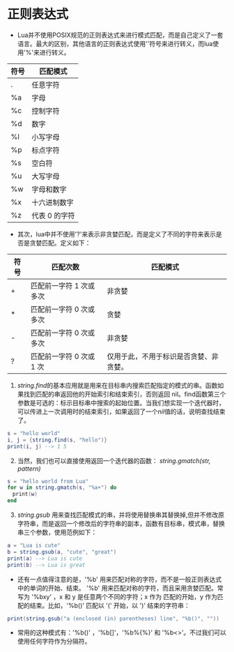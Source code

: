 # 正则表达式

- Lua并不使用POSIX规范的正则表达式来进行模式匹配，而是自己定义了一套语言。最大的区别，其他语言的正则表达式使用'\'符号来进行转义，而lua使用'%'来进行转义。

|符号|匹配模式|
|--|--|
| . |任意字符|
|%a |字母|
|%c |控制字符|
|%d |数字|
|%l |小写字母|
|%p |标点字符|
|%s |空白符|
|%u |大写字母|
|%w |字母和数字|
|%x |十六进制数字|
|%z |代表 0 的字符|

- 其次，lua中并不使用'?'来表示非贪婪匹配，而是定义了不同的字符来表示是否是贪婪匹配。定义如下：


|符号 |匹配次数 | 匹配模式|
|--| ------------------------| ----------------------------------------|
|+ | 匹配前一字符 1 次或多次 |   非贪婪|
|* | 匹配前一字符 0 次或多次 |   贪婪|
|- | 匹配前一字符 0 次或多次 |   非贪婪|
|? | 匹配前一字符 0 次或 1 次 |  仅用于此，不用于标识是否贪婪、非贪婪。|



1. *string.find*的基本应用就是用来在目标串内搜索匹配指定的模式的串。函数如果找到匹配的串返回他的开始索引和结束索引，否则返回 nil。find函数第三个参数是可选的：标示目标串中搜索的起始位置。当我们想实现一个迭代器时，可以传进上一次调用时的结束索引，如果返回了一个*nil*值的话，说明查找结束了。
```lua
s = "hello world"
i, j = {string.find(s, "hello")}
print(i, j) --> 1 5 
```

2.  当然，我们也可以直接使用返回一个迭代器的函数： *string.gmatch(str, pattern)*

```lua
s = "hello world from Lua" 
for w in string.gmatch(s, "%a+") do  
　print(w)  
end 
```


3.  *string.gsub* 用来查找匹配模式的串，并将使用替换串其替换掉,但并不修改原字符串，而是返回一个修改后的字符串的副本，函数有目标串，模式串，替换串三个参数，使用范例如下：
```lua
a = "Lua is cute"
b = string.gsub(a, "cute", "great")
print(a) --> Lua is cute
print(b) --> Lua is great 
```
- 还有一点值得注意的是，'%b' 用来匹配对称的字符，而不是一般正则表达式中的单词的开始、结束。
'%b' 用来匹配对称的字符，而且采用贪婪匹配。常写为 '%bxy' ，x 和 y 是任意两个不同的字符；x 作为
匹配的开始，y 作为匹配的结束。比如，'%b()' 匹配以 '(' 开始，以 ')' 结束的字符串：
```lua
print(string.gsub("a (enclosed (in) parentheses) line", "%b()", ""))    --> a line
```
- 常用的这种模式有：'%b()' ，'%b[]'，'%b%{%}' 和 '%b<>'。不过我们可以使用任何字符作为分隔符。

